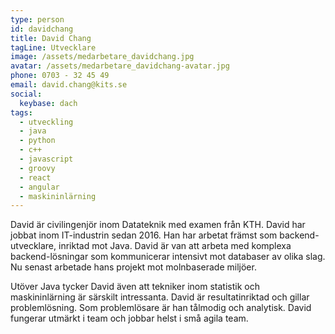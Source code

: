```yaml
---
type: person
id: davidchang
title: David Chang
tagLine: Utvecklare
image: /assets/medarbetare_davidchang.jpg
avatar: /assets/medarbetare_davidchang-avatar.jpg
phone: 0703 - 32 45 49
email: david.chang@kits.se
social:
  keybase: dach
tags:
  - utveckling
  - java
  - python
  - c++
  - javascript
  - groovy
  - react
  - angular
  - maskininlärning
---
```


David är civilingenjör inom Datateknik med examen från KTH. David har jobbat inom IT-industrin sedan 2016. Han har arbetat främst som backend-utvecklare, inriktad mot Java. David är van att arbeta med komplexa backend-lösningar som kommunicerar intensivt mot databaser av olika slag. Nu senast arbetade hans projekt mot molnbaserade miljöer.

Utöver Java tycker David även att tekniker inom statistik och maskininlärning är särskilt intressanta.
David är resultatinriktad och gillar problemlösning. Som problemlösare är han tålmodig och analytisk. David fungerar utmärkt i team och jobbar helst i små agila team.
